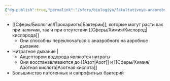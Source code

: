 ```yaml
---
{"dg-publish":true,"permalink":"/sfery/biologiya/fakultativnye-anaeroby/","tags":["Общаябиология"]}
---
```


- [[Сферы/Биология/Прокариоты\|Бактерии]], которые могут расти как при наличии, так и при отсутствии [[Сферы/Химия/Кислород\|кислорода]]
	- Они способны переключаться с анаэробного на аэробное дыхание 
- Нитратное дыхание |
	- Акцептором водорода являются нитраты
	- Они восстанавливаются до [[Азот\|Азот]] и [[Сферы/Химия/Азотная кислота\|Азотная кислота]] 
- Большинство патогенных и сапрофитных бактерий